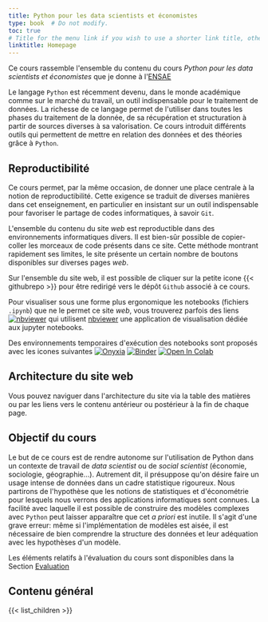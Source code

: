 ```yaml
---
title: Python pour les data scientists et économistes
type: book  # Do not modify.
toc: true
# Title for the menu link if you wish to use a shorter link title, otherwise remove this option.
linktitle: Homepage
---
```


Ce cours rassemble l'ensemble du contenu du cours 
*Python pour les data scientists et économistes* que je donne 
à l'[ENSAE](https://www.ensae.fr/courses/python-pour-le-data-scientist-pour-leconomiste/)


Le langage `Python` est récemment devenu, dans le monde académique comme
sur le marché du travail, un outil indispensable pour le traitement de données. 
La richesse de ce langage permet de l'utiliser dans toutes les phases
du traitement de la donnée, de sa récupération et structuration à partir de 
sources diverses à sa valorisation. 
Ce cours introduit différents outils qui permettent de mettre en relation
des données et des théories grâce à `Python`. 

## Reproductibilité

Ce cours permet, par la même occasion, de donner une place centrale à 
la notion de reproductibilité. Cette exigence se traduit de diverses
manières dans cet enseignement, en particulier en insistant sur un
outil indispensable pour favoriser le partage de codes informatiques,
à savoir `Git`. 

L'ensemble du contenu du site *web* est reproductible dans des environnements
informatiques divers. Il est bien-sûr possible de copier-coller les morceaux
de code présents dans ce site. Cette méthode montrant rapidement ses limites, 
le site présente un certain nombre de boutons disponibles sur diverses
pages *web*.

Sur l'ensemble du site web,
il est possible de cliquer sur la petite icone
{{< githubrepo >}}
pour être redirigé vers le dépôt `Github` associé à ce cours. 



Pour visualiser sous une forme plus
ergonomique les notebooks (fichiers `.ipynb`)
que ne le permet ce site *web*, vous trouverez
parfois des liens
[![nbviewer](https://img.shields.io/badge/Visualize-nbviewer-blue?logo=Jupyter)](https://nbviewer.jupyter.org/github/linogaliana/python-datascientist/tree/master)
qui utilisent
[nbviewer](https://github.com/jupyter/nbviewer) une application de visualisation
dédiée aux jupyter notebooks.

Des environnements temporaires d'exécution des notebooks sont proposés
avec les icones suivantes 
[![Onyxia](https://img.shields.io/badge/launch-onyxia-brightgreen)](https://datalab.sspcloud.fr/my-lab/catalogue/inseefrlab-helm-charts-datascience/jupyter/deploiement?resources.requests.memory=4096Mi)
[![Binder](https://mybinder.org/badge_logo.svg)](https://mybinder.org/v2/gh/linogaliana/python-datascientist/master)
[![Open In Colab](https://colab.research.google.com/assets/colab-badge.svg)](http://colab.research.google.com/github/linogaliana/python-datascientist/blob/master)

## Architecture du site web


Vous pouvez naviguer dans l'architecture du site via la table des matières
ou par les liens vers le contenu antérieur ou postérieur à la fin de chaque
page. 

## Objectif du cours

Le but de ce cours est de rendre autonome sur l'utilisation de Python
dans un contexte de travail de *data scientist* ou de
*social scientist* (économie, sociologie, géographie...). Autrement dit, 
il présuppose qu'on désire faire un usage intense
de données dans un cadre statistique rigoureux.
Nous partirons de l'hypothèse que les notions de statistiques et d'économétrie
pour lesquels nous verrons des applications informatiques sont connues. 
La facilité avec laquelle il est possible de construire des modèles complexes
avec `Python` peut laisser apparaître que cet *a priori* est inutile. Il 
s'agit d'une grave erreur: même si l'implémentation de modèles est aisée, il 
est nécessaire de bien comprendre la structure des données et leur adéquation
avec les hypothèses d'un modèle. 

Les éléments relatifs à l'évaluation du cours sont disponibles dans la
Section [Evaluation](evaluation)

## Contenu général

{{< list_children >}}
